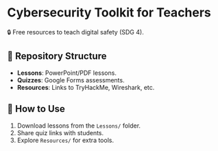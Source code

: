 # Cybersecurity Toolkit for Teachers  
🔒 Free resources to teach digital safety (SDG 4).  

## 📂 Repository Structure  
- **Lessons**: PowerPoint/PDF lessons.  
- **Quizzes**: Google Forms assessments.  
- **Resources**: Links to TryHackMe, Wireshark, etc.  

## 🚀 How to Use  
1. Download lessons from the `Lessons/` folder.  
2. Share quiz links with students.  
3. Explore `Resources/` for extra tools.  

